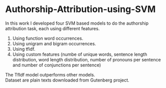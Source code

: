 # Authorship-Attribution-using-SVM
In this work I developed four SVM based models to do the authorship attribution task, each using different features.  
1. Using function word occurrences.  
2. Using unigram and bigram occurrences.  
3. Using tfidf.  
4. Using custom features (numbe of unique words, sentence length distribution, word length distribution, number of pronouns per sentence and number of conjunctions per sentence)  

The TfIdf model outperforms other models.  
Dataset are plain texts downloaded from Gutenberg project.
